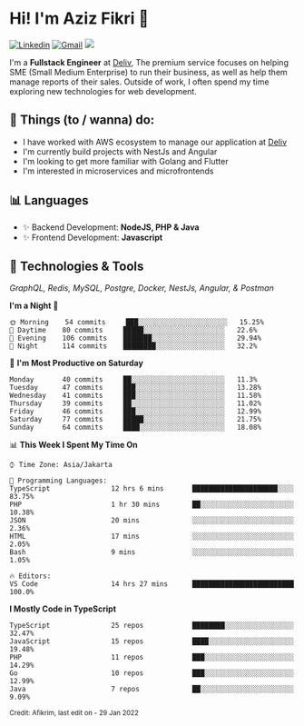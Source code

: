 <!-- Greetings -->
# Hi! I'm Aziz Fikri :bow:

<!-- Social Media -->
[![Linkedin](https://img.shields.io/badge/-afikrim-blue?style=flat&logo=Linkedin&logoColor=white)](https://www.linkedin.com/in/afikrim/)
[![Gmail](https://img.shields.io/badge/-afikrim10@gmail.com-c14438?style=flat&logo=Gmail&logoColor=white)](mailto:afikrim10@gmail.com)
![](https://komarev.com/ghpvc/?username=afikrim&label=Visitor&color=2bbc8a)

<!-- Introduction -->
I'm a **Fullstack Engineer** at [Deliv](https://kios.deliv.id), The premium service focuses on helping SME (Small Medium Enterprise) to run their business, as well as help them manage reports of their sales. Outside of work, I often spend my time exploring new technologies for web development.

## 📃 Things (to / wanna) do:
- I have worked with AWS ecosystem to manage our application at [Deliv](https://kios.deliv.id)
- I'm currently build projects with NestJs and Angular
- I'm looking to get more familiar with Golang and Flutter
- I'm interested in microservices and microfrontends

## 📊 Languages
- ✨ Backend Development: **NodeJS, PHP & Java**
- ✨ Frontend Development: **Javascript**

## 🔧 Technologies & Tools
*GraphQL, Redis, MySQL, Postgre, Docker, NestJs, Angular, & Postman*

<!--START_SECTION:waka-->
**I'm a Night 🦉** 

```text
🌞 Morning    54 commits     ███░░░░░░░░░░░░░░░░░░░░░░   15.25% 
🌆 Daytime    80 commits     █████░░░░░░░░░░░░░░░░░░░░   22.6% 
🌃 Evening    106 commits    ███████░░░░░░░░░░░░░░░░░░   29.94% 
🌙 Night      114 commits    ████████░░░░░░░░░░░░░░░░░   32.2%

```
📅 **I'm Most Productive on Saturday** 

```text
Monday       40 commits     ██░░░░░░░░░░░░░░░░░░░░░░░   11.3% 
Tuesday      47 commits     ███░░░░░░░░░░░░░░░░░░░░░░   13.28% 
Wednesday    41 commits     ███░░░░░░░░░░░░░░░░░░░░░░   11.58% 
Thursday     39 commits     ██░░░░░░░░░░░░░░░░░░░░░░░   11.02% 
Friday       46 commits     ███░░░░░░░░░░░░░░░░░░░░░░   12.99% 
Saturday     77 commits     █████░░░░░░░░░░░░░░░░░░░░   21.75% 
Sunday       64 commits     ████░░░░░░░░░░░░░░░░░░░░░   18.08%

```


📊 **This Week I Spent My Time On** 

```text
⌚︎ Time Zone: Asia/Jakarta

💬 Programming Languages: 
TypeScript               12 hrs 6 mins       █████████████████████░░░░   83.75% 
PHP                      1 hr 30 mins        ██░░░░░░░░░░░░░░░░░░░░░░░   10.38% 
JSON                     20 mins             ░░░░░░░░░░░░░░░░░░░░░░░░░   2.36% 
HTML                     17 mins             ░░░░░░░░░░░░░░░░░░░░░░░░░   2.05% 
Bash                     9 mins              ░░░░░░░░░░░░░░░░░░░░░░░░░   1.05%

🔥 Editors: 
VS Code                  14 hrs 27 mins      █████████████████████████   100.0%

```

**I Mostly Code in TypeScript** 

```text
TypeScript               25 repos            ████████░░░░░░░░░░░░░░░░░   32.47% 
JavaScript               15 repos            ████░░░░░░░░░░░░░░░░░░░░░   19.48% 
PHP                      11 repos            ███░░░░░░░░░░░░░░░░░░░░░░   14.29% 
Go                       10 repos            ███░░░░░░░░░░░░░░░░░░░░░░   12.99% 
Java                     7 repos             ██░░░░░░░░░░░░░░░░░░░░░░░   9.09%

```



<!--END_SECTION:waka-->

<sub>Credit: Afikrim, last edit on - 29 Jan 2022</sub>
